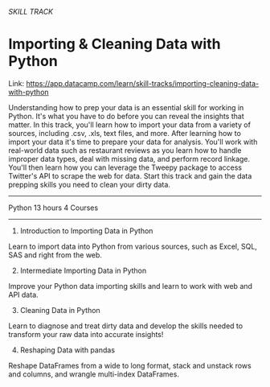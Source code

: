 *SKILL TRACK*

# Importing & Cleaning Data with Python

Link: https://app.datacamp.com/learn/skill-tracks/importing-cleaning-data-with-python

Understanding how to prep your data is an essential skill for working in Python. It's what you have to do before you can reveal the insights that matter. In this track, you'll learn how to import your data from a variety of sources, including .csv, .xls, text files, and more. After learning how to import your data it's time to prepare your data for analysis. You'll work with real-world data such as restaurant reviews as you learn how to handle improper data types, deal with missing data, and perform record linkage. You'll then learn how you can leverage the Tweepy package to access Twitter's API to scrape the web for data. Start this track and gain the data prepping skills you need to clean your dirty data.

---

Python
13 hours
4 Courses

---

1. Introduction to Importing Data in Python

Learn to import data into Python from various sources, such as Excel, SQL, SAS and right from the web.

2. Intermediate Importing Data in Python

Improve your Python data importing skills and learn to work with web and API data.

3. Cleaning Data in Python

Learn to diagnose and treat dirty data and develop the skills needed to transform your raw data into accurate insights!

4. Reshaping Data with pandas

Reshape DataFrames from a wide to long format, stack and unstack rows and columns, and wrangle multi-index DataFrames.
